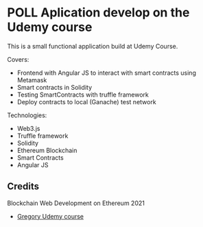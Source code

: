 # POLL Aplication develop on the Udemy course

This is a small functional application build at Udemy Course.

Covers:

- Frontend with Angular JS to interact with smart contracts using Metamask
- Smart contracts in Solidity
- Testing SmartContracts with truffle framework
- Deploy contracts to local (Ganache) test network

Technologies:

- Web3.js
- Truffle framework
- Solidity
- Ethereum Blockchain
- Smart Contracts
- Angular JS

## Credits

Blockchain Web Development on Ethereum 2021

- [Gregory Udemy course](https://www.udemy.com/course/complete-blockchain-web-application-course-on-ethereum)
